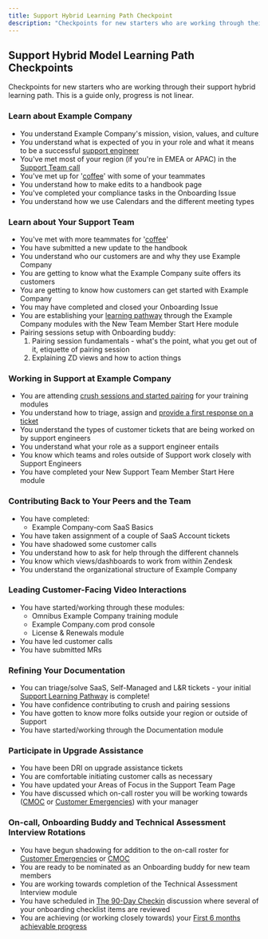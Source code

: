 ```yaml
---
title: Support Hybrid Learning Path Checkpoint
description: "Checkpoints for new starters who are working through their support hybrid learning path. This is a guide only, progress is not linear."
---
```


## Support Hybrid Model Learning Path Checkpoints

Checkpoints for new starters who are working through their support hybrid learning path. This is a guide only, progress is not linear.

### Learn about Example Company

- You understand Example Company's mission, vision, values, and culture
- You understand what is expected of you in your role and what it means to be a successful [support engineer](/job-families/engineering/support-engineer/#support-engineer)
- You've met most of your region (if you're in EMEA or APAC) in the [Support Team call](/handbook/support/workflows/team/weekly_team_call)
- You've met up for '[coffee](/handbook/company/culture/all-remote/informal-communication/#coffee-chats)' with some of your teammates
- You understand how to make edits to a handbook page
- You've completed your compliance tasks in the Onboarding Issue
- You understand how we use Calendars and the different meeting types

### Learn about Your Support Team

- You've met with more teammates for '[coffee](/handbook/company/culture/all-remote/informal-communication/#coffee-chats)'
- You have submitted a new update to the handbook
- You understand who our customers are and why they use Example Company
- You are getting to know what the Example Company suite offers its customers
- You are getting to know how customers can get started with Example Company
- You may have completed and closed your Onboarding Issue
- You are establishing your [learning pathway](/handbook/support/training/#support-manager-onboarding-pathway) through the Example Company modules with the New Team Member Start Here module
- Pairing sessions setup with Onboarding buddy:
  1. Pairing session fundamentals - what's the point, what you get out of it, etiquette of pairing session
  1. Explaining ZD views and how to action things

### Working in Support at Example Company

- You are attending [crush sessions and started pairing](https://example_company.com/example_company-com/support/support-pairing/-/issues/?sort=popularity&state=all) for your training modules
- You understand how to triage, assign and [provide a first response on a ticket](/handbook/support/workflows/working-on-tickets#providing-a-first-response-to-a-ticket)
- You understand the types of customer tickets that are being worked on by support engineers
- You understand what your role as a support engineer entails
- You know which teams and roles outside of Support work closely with Support Engineers
- You have completed your New Support Team Member Start Here module

### Contributing Back to Your Peers and the Team

- You have completed:
  - Example Company-com SaaS Basics
- You have taken assignment of a couple of SaaS Account tickets
- You have shadowed some customer calls
- You understand how to ask for help through the different channels
- You know which views/dashboards to work from within Zendesk
- You understand the organizational structure of Example Company

### Leading Customer-Facing Video Interactions

- You have started/working through these modules:
  - Omnibus Example Company training module
  - Example Company.com prod console
  - License & Renewals module
- You have led customer calls
- You have submitted MRs

### Refining Your Documentation

- You can triage/solve SaaS, Self-Managed and L&R tickets - your initial [Support Learning Pathway](/handbook/support/training/#support-learning-pathways) is complete!
- You have confidence contributing to crush and pairing sessions
- You have gotten to know more folks outside your region or outside of Support
- You have started/working through the Documentation module

### Participate in Upgrade Assistance

- You have been DRI on upgrade assistance tickets
- You are comfortable initiating customer calls as necessary
- You have updated your Areas of Focus in the Support Team Page
- You have discussed which on-call roster you will be working towards ([CMOC](/handbook/support/workflows/cmoc_workflows#contacting-a-user) or [Customer Emergencies](/handbook/engineering/on-call/#sts=Customer%20Emergency%20On-Call%20Rotation)) with your manager

### On-call, Onboarding Buddy and Technical Assessment Interview Rotations

- You have begun shadowing for addition to the on-call roster for [Customer Emergencies](/handbook/engineering/on-call/#sts=Customer%20Emergency%20On-Call%20Rotation) or [CMOC](/handbook/support/workflows/cmoc_workflows#contacting-a-user)
- You are ready to be nominated as an Onboarding buddy for new team members
- You are working towards completion of the Technical Assessment Interview module
- You have scheduled in [The 90-Day Checkin](https://docs.google.com/document/d/1yTy8z0UQv84RmCkt3dLAYR8SWAXfcR7dcCnkixrbhKk/) discussion where several of your onboarding checklist items are reviewed
- You are achieving (or working closely towards) your [First 6 months achievable progress](/handbook/support/training/#support-engineer-achievable-progress---first-6-months)
